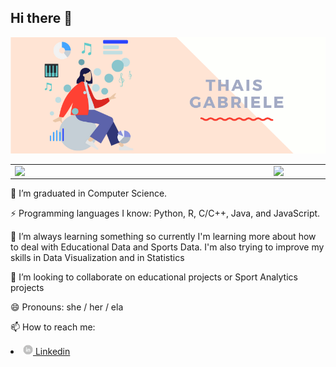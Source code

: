 <h2>  Hi there 👋 </h2>
<img src="https://github.com/ThaisGabriele/ThaisGabriele/blob/main/images/cover.png" >
<center>
<table>
    <tr>
        <td><img width="400px" align="left" src="https://github-readme-stats.vercel.app/api/top-langs/?username=ThaisGabriele&hide=html&layout=compact&theme=buefy" /></td>
        <td><img width="495px" align="left" src="https://github-readme-stats.vercel.app/api?username=ThaisGabriele&theme=buefy"/></td>
    </tr>   
</table>
</center>  


<p> 🔭 I’m graduated in Computer Science. </p>
<p> ⚡ Programming languages I know: Python, R, C/C++, Java, and JavaScript.
<p> 🧠 I’m always learning something so currently I'm learning more about how to deal with Educational Data and Sports Data. I'm also trying to improve my skills in Data Visualization and in Statistics </p>
<p> 👯 I’m looking to collaborate on educational projects or Sport Analytics projects </p>
<p> 😄 Pronouns: she / her / ela </p>
<p> 📫 How to reach me: </p>
  <li> <a href="https://www.linkedin.com/in/thais-gabriele/"> <img src="https://github.com/ThaisGabriele/ThaisGabriele/blob/main/images/linkedin.png" width="16"> </img>  Linkedin </a> </li>

